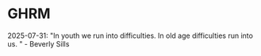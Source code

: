 # GHRM

2025-07-31: "In youth we run into difficulties. In old age difficulties run into us. " - Beverly Sills